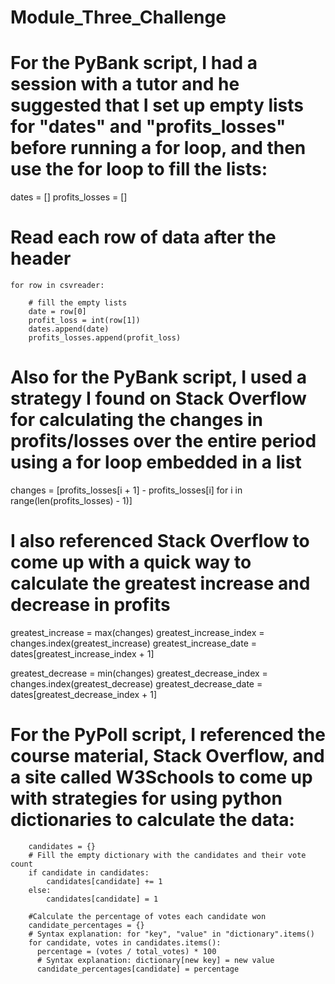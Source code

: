 # Module_Three_Challenge

# For the PyBank script, I had a session with a tutor and he suggested that I set up empty lists for "dates" and "profits_losses" before running a for loop, and then use the for loop to fill the lists:
dates = []
profits_losses = []
 # Read each row of data after the header
    for row in csvreader:

        # fill the empty lists
        date = row[0]
        profit_loss = int(row[1])
        dates.append(date)
        profits_losses.append(profit_loss)

# Also for the PyBank script, I used a strategy I found on Stack Overflow for calculating the changes in profits/losses over the entire period using a for loop embedded in a list
changes = [profits_losses[i + 1] - profits_losses[i] for i in range(len(profits_losses) - 1)]

# I also referenced Stack Overflow to come up with a quick way to calculate the greatest increase and decrease in profits
  greatest_increase = max(changes)
  greatest_increase_index = changes.index(greatest_increase)
  greatest_increase_date = dates[greatest_increase_index + 1]

  greatest_decrease = min(changes)
  greatest_decrease_index = changes.index(greatest_decrease)
  greatest_decrease_date = dates[greatest_decrease_index + 1]

# For the PyPoll script, I referenced the course material, Stack Overflow, and a site called W3Schools to come up with strategies for using python dictionaries to calculate the data:
        candidates = {}
        # Fill the empty dictionary with the candidates and their vote count
        if candidate in candidates:
            candidates[candidate] += 1
        else:
            candidates[candidate] = 1

        #Calculate the percentage of votes each candidate won
        candidate_percentages = {}
        # Syntax explanation: for "key", "value" in "dictionary".items() 
        for candidate, votes in candidates.items():
          percentage = (votes / total_votes) * 100
          # Syntax explanation: dictionary[new key] = new value
          candidate_percentages[candidate] = percentage
